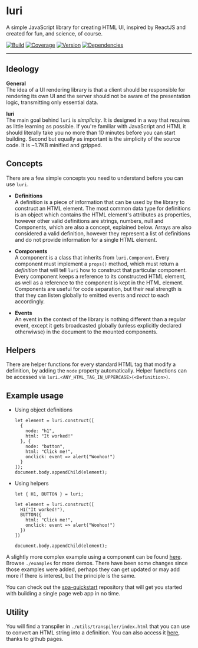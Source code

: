 # luri

A simple JavaScript library for creating HTML UI, inspired by ReactJS and created for fun, and science, of course.

[![Build](https://img.shields.io/travis/luri/lib.svg)](https://travis-ci.org/luri/lib)
[![Coverage](https://coveralls.io/repos/github/luri/lib/badge.svg)](https://coveralls.io/github/luri/lib)
[![Version](https://img.shields.io/npm/v/luri.svg)](https://www.npmjs.com/package/luri)
[![Dependencies](https://img.shields.io/david/luri/lib.svg)](https://david-dm.org/luri/lib)

---

## Ideology

**General**  
The idea of a UI rendering library is that a client should be responsible for rendering its own UI and the server should not be aware of the presentation logic, transmitting only essential data.

**luri**  
The main goal behind `luri` is *simplicity*. It is designed in a way that requires as little learning as possible. If you're familiar with JavaScript and HTML it should literally take you no more than 10 minutes before you can start building. Second but equally as important is the simplicity of the source code. It is ~1.7KB minified and gzipped.

## Concepts

There are a few simple concepts you need to understand before you can use `luri`.

* **Definitions**  
A definition is a piece of information that can be used by the library to construct an HTML element. The most common data type for definitions is an object which contains the HTML element's attributes as properties, however other valid definitions are strings, numbers, null and Components, which are also a concept, explained below. Arrays are also considered a valid definition, however they represent a list of definitions and do not provide information for a single HTML element.

* **Components**  
A component is a class that inherits from `luri.Component`. Every component must implement a `props()` method, which must return a *definition* that will tell `luri` how to construct that particular component. Every component keeps a reference to its constructed HTML element, as well as a reference to the component is kept in the HTML element. Components are useful for code separation, but their real strength is that they can listen globally to emitted events and *react* to each accordingly.

* **Events**  
An event in the context of the library is nothing different than a regular event,  except it gets broadcasted globally (unless explicitly declared otherwiwse) in the document to the mounted components.

## Helpers

There are helper functions for every standard HTML tag that modify a definition, by adding the `node` property automatically. Helper functions can be accessed via `luri.<ANY_HTML_TAG_IN_UPPERCASE>(<Definition>)`.

## Example usage

- Using object definitions

    ```
    let element = luri.construct([
      {
        node: "h1",
        html: "It worked!"
      }, {
        node: "button",
        html: "Click me!",
        onclick: event => alert("Woohoo!")
      }
    ]);    
    document.body.appendChild(element);
    ```

- Using helpers  
    ```
    let { H1, BUTTON } = luri;

    let element = luri.construct([
      H1("It worked!"),
      BUTTON({ 
        html: "Click me!", 
        onclick: event => alert("Woohoo!") 
      })
    ])
    
    document.body.appendChild(element);
    ```

A slightly more complex example using a component can be found [here](https://jsfiddle.net/7a8c8tk0/12/). Browse `./examples` for more demos. There have been some changes since those examples were added, perhaps they can get updated or may add more if there is interest, but the principle is the same.

You can check out the [spa-quickstart](https://github.com/luri/spa-quickstart) repository that will get you started with building a single page web app in no time.

## Utility

You will find a transpiler in `./utils/transpiler/index.html` that you can use to convert an HTML string into a definition.
You can also access it [here](https://luri.github.io/lib/utils/transpiler/), thanks to github pages.

